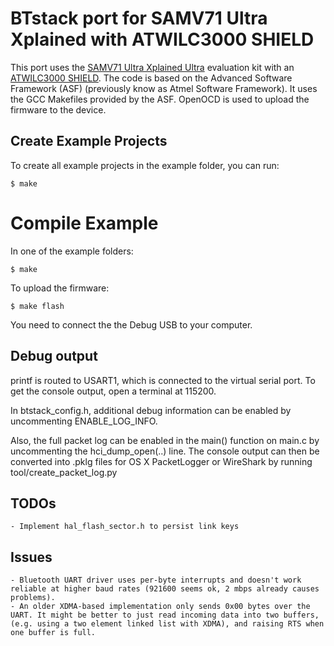 # BTstack port for SAMV71 Ultra Xplained with ATWILC3000 SHIELD

This port uses the [SAMV71 Ultra Xplained Ultra](http://www.atmel.com/tools/atsamv71-xult.aspx) evaluation kit with an [ATWILC3000 SHIELD](http://www.microchip.com/DevelopmentTools/ProductDetails.aspx?PartNO=ATWILC3000-SHLD). The code is based on the Advanced Software Framework (ASF) (previously know as Atmel Software Framework). It uses the GCC Makefiles provided by the ASF. OpenOCD is used to upload the firmware to the device.

## Create Example Projects

To create all example projects in the example folder, you can run:

    $ make

# Compile Example

In one of the example folders:

    $ make

To upload the firmware:

    $ make flash

You need to connect the the Debug USB to your computer.

## Debug output
printf is routed to USART1, which is connected to the virtual serial port. To get the console output, open a terminal at 115200.

In btstack_config.h, additional debug information can be enabled by uncommenting ENABLE_LOG_INFO.

Also, the full packet log can be enabled in the main() function on main.c by uncommenting the hci_dump_open(..) line. The console output can then be converted into .pklg files for OS X PacketLogger or WireShark by running tool/create_packet_log.py

## TODOs
    - Implement hal_flash_sector.h to persist link keys

## Issues
    - Bluetooth UART driver uses per-byte interrupts and doesn't work reliable at higher baud rates (921600 seems ok, 2 mbps already causes problems).
    - An older XDMA-based implementation only sends 0x00 bytes over the UART. It might be better to just read incoming data into two buffers, (e.g. using a two element linked list with XDMA), and raising RTS when one buffer is full.
